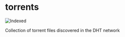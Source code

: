 torrents 
========
![Indexed](https://img.shields.io/badge/indexed-70253-blue)

Collection of torrent files discovered in the DHT network
